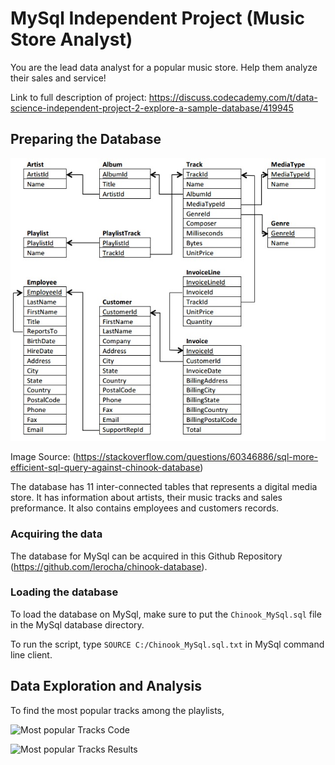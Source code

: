 # MySql Independent Project (Music Store Analyst)

You are the lead data analyst for a popular music store. Help them analyze their sales and service!

Link to full description of project:
https://discuss.codecademy.com/t/data-science-independent-project-2-explore-a-sample-database/419945

## Preparing the Database

![Chinook Database Schematics](https://github.com/RussH-code/MySql-Independent-Project/blob/main/Images/chinook_diagram.jpg)

Image Source: (https://stackoverflow.com/questions/60346886/sql-more-efficient-sql-query-against-chinook-database)

The database has 11 inter-connected tables that represents a digital media store. It has information about artists, their music tracks and sales preformance. It also contains employees and customers records.

### Acquiring the data
The database for MySql can be acquired in this Github Repository (https://github.com/lerocha/chinook-database).

### Loading the database
To load the database on MySql, make sure to put the `Chinook_MySql.sql` file in the MySql database directory.

To run the script, type `SOURCE C:/Chinook_MySql.sql.txt` in MySql command line client.


## Data Exploration and Analysis

To find the most popular tracks among the playlists, 

![Most popular Tracks Code]()

![Most popular Tracks Results]()

